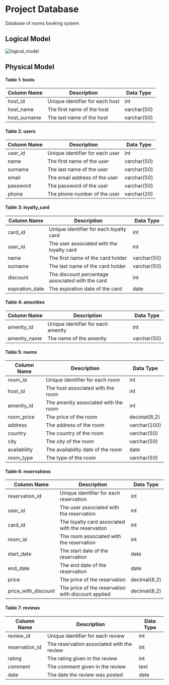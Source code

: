 # Project Database
Database of rooms booking system

## Logical Model
![logical_model](https://user-images.githubusercontent.com/72448245/232317111-9af4d774-5aa7-4af7-bd1c-9cf0508752cb.png)

## Physical Model
#### Table 1: hosts
| Column Name | Description | Data Type |
| --- | --- | --- |
| host_id | Unique identifier for each host | int |
| host_name | The first name of the host | varchar(50) |
| host_surname | The last name of the host | varchar(50) |

#### Table 2: users
| Column Name | Description | Data Type |
| --- | --- | --- |
| user_id | Unique identifier for each user | int |
| name | The first name of the user | varchar(50) |
| surname | The last name of the user | varchar(50) |
| email | The email address of the user | varchar(50) |
| password | The password of the user | varchar(50) |
| phone | The phone number of the user | varchar(20) |

#### Table 3: loyalty_card
| Column Name | Description | Data Type |
| --- | --- | --- |
| card_id | Unique identifier for each loyalty card | int |
| user_id | The user associated with the loyalty card | int |
| name | The first name of the card holder | varchar(50) |
| surname | The last name of the card holder | varchar(50) |
| discount | The discount percentage associated with the card | int |
| expiration_date | The expiration date of the card | date |


#### Table 4: amenities
| Column Name | Description | Data Type |
| --- | --- | --- |
| amenity_id | Unique identifier for each amenity | int |
| amenity_name | The name of the amenity | varchar(50) |

#### Table 5: rooms
| Column Name | Description | Data Type |
| --- | --- | --- |
| room_id | Unique identifier for each room | int |
| host_id | The host associated with the room | int |
| amenity_id | The amenity associated with the room | int |
| room_price | The price of the room | decimal(8,2) |
| address | The address of the room | varchar(100) |
| country | The country of the room | varchar(50) |
| city | The city of the room | varchar(50) |
| availability | The availability date of the room | date |
| room_type | The type of the room | varchar(50) |


#### Table 6: reservations
| Column Name | Description | Data Type |
| --- | --- | --- |
| reservation_id | Unique identifier for each reservation | int |
| user_id | The user associated with the reservation | int |
| card_id | The loyalty card associated with the reservation | int |
| room_id | The room associated with the reservation | int |
| start_date | The start date of the reservation | date |
| end_date | The end date of the reservation | date |
| price | The price of the reservation | decimal(8,2) |
| price_with_discount | The price of the reservation with discount applied | decimal(8,2) |


#### Table 7: reviews
| Column Name | Description | Data Type |
| --- | --- | --- |
| review_id | Unique identifier for each review | int |
| reservation_id | The reservation associated with the review | int |
| rating | The rating given in the review | int |
| comment | The comment given in the review | text |
| date | The date the review was posted | date |



